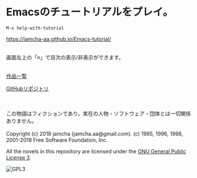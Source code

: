 

# Emacsのチュートリアルをプレイ。

`M-x help-with-tutorial`  

<https://jamcha-aa.github.io/Emacs-tutorial/>  

<br>  
画面左上の「≡」で目次の表示/非表示ができます。  

<br>  
<br>  

[作品一覧](https://jamcha-aa.github.io/About/)  

[GitHubリポジトリ](https://github.com/jamcha-aa/Emacs-tutorial)  

<br>  
<br>  
この物語はフィクションであり，実在の人物・ソフトウェア・団体とは一切関係ありません。  

<br>  
<br>  
Copyright (c) 2018 jamcha (jamcha.aa@gmail.com). (c) 1985, 1996, 1998, 2001-2018 Free Software Foundation, Inc.  

All the novels in this repository are licensed under the [GNU General Public License 3](https://www.gnu.org/licenses/gpl.html).  

![GPL3](https://www.gnu.org/graphics/gplv3-88x31.png)  

